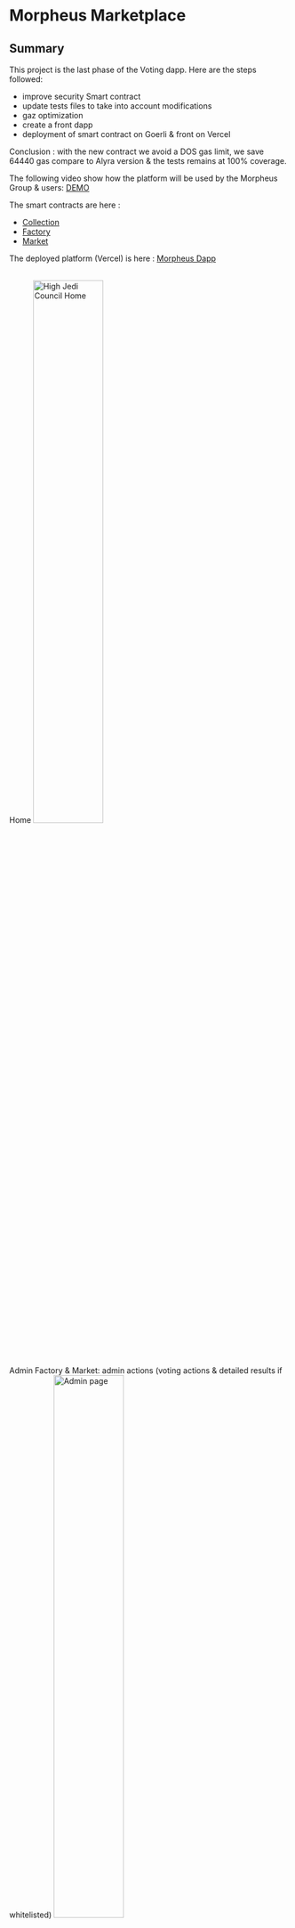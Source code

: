 # Morpheus Marketplace

## Summary

This project is the last phase of the Voting dapp. Here are the steps followed:

- improve security Smart contract
- update tests files to take into account modifications
- gaz optimization
- create a front dapp
- deployment of smart contract on Goerli & front on Vercel

Conclusion : with the new contract we avoid a DOS gas limit, we save 64440 gas compare to Alyra version & the tests remains at 100% coverage.

The following video show how the platform will be used by the Morpheus Group & users: [DEMO](https://www.loom.com/share/400ed797f4784cd7acfa2b808a372c49)

The smart contracts are here :
- [Collection](https://goerli.etherscan.io/address/0x3c5C0AD32375e8973e35E0eF2CDaD9490F0B4330#code)
- [Factory](https://goerli.etherscan.io/address/0x3c5C0AD32375e8973e35E0eF2CDaD9490F0B4330#code)
- [Market](https://goerli.etherscan.io/address/0x3c5C0AD32375e8973e35E0eF2CDaD9490F0B4330#code)

The deployed platform (Vercel) is here : [Morpheus Dapp](https://morpheus-bice.vercel.app/)

<br>
Home

<img src="https://bafybeicbpvsugvsbry5xjg5zivtw5lkyyvp67zxinkxa7frxzqbccyr3ym.ipfs.nftstorage.link/" width="50%"  alt="High Jedi Council Home">

<br>
Admin Factory & Market: admin actions (voting actions & detailed results if whitelisted)

<img src="https://bafkreiamki45pr3lhywkueprohcbx7loothmqc4angkz55lwyzzkris2zi.ipfs.nftstorage.link/" width="50%"  alt="Admin page">

<br>
Subsidiary: collections admin actions

<img src="https://bafkreiglpqwoxlergdjprl6axfduujhtps7bbf5ql53jh6dkwvez4k72aa.ipfs.nftstorage.link/" width="50%"  alt="Subsidiary page">

<br>
Users: minters, sellers & buyers

<img src="https://bafkreify6vukzikddfs6nflke6txxxoij7lo4whiydvj4zxfoypa5x4eae.ipfs.nftstorage.link/" width="50%"  alt="Wallet owner page">

<br>

Happy discovery !

## Security actions

 - Use of a maximum optimized & verified SM : Openzeppelin erc721, ReentrancyGuard, paymensplitter, ownable smart contract
 - Mint quantity limited to 50 to avoir DOS gas & answer client request of limitating ownership

## Gas & other optimized actions

- all strings are used at the minimum
- always use ++i instead of i++
- Solidity Compiler Optimizer has been activated
- proposals array limited to 255 to be aligned with a proposalId uint8
- uint8 for maxQuantity when it was saving gas. It stayed at uint256 when the modification was costing more but all cases has been tested (example winningProposalId).
- packing struct possibilities has been tested: it showed increases (4849053 vs 4848441) in the gas costs so the contract has been remained without
- Linting code: visibility has been added were it was mising to improve lisibility (internal variables)

## Test & coverage

- 119 tests
- 4 files are provided:
  - A dedicated test file for unit test for each smart contract
  - A file involving all 3 smart contracts at the same time and running a complete workflow using all functions
- Each smart contract has been fully checked (all lines).
- In Market smart contract case % branch is 90% due to the nonReentrant modifier of ReentrancyGuard Openzeppelin.

- yarn hardhat coverage: it should show a 100% coverage as followed:


File             |  % Stmts | % Branch |  % Funcs |  % Lines |Uncovered Lines |
-----------------|----------|----------|----------|----------|----------------|
  Collection.sol |      100 |      100 |      100 |      100 |        _       |
  Factory.sol    |      100 |      100 |      100 |      100 |        _       |
  Market.sol     |      100 |       90 |      100 |      100 |        _       |
-----------------|----------|----------|----------|----------|----------------|
All files        |      100 |    93.24 |      100 |      100 |        0       |



![Morpheus Dapp](https://bafybeicmcpfedaimwgwtfzlxzy7uy5ru4dsybyz7ymy5e7waef7ayxpozq.ipfs.nftstorage.link/)
